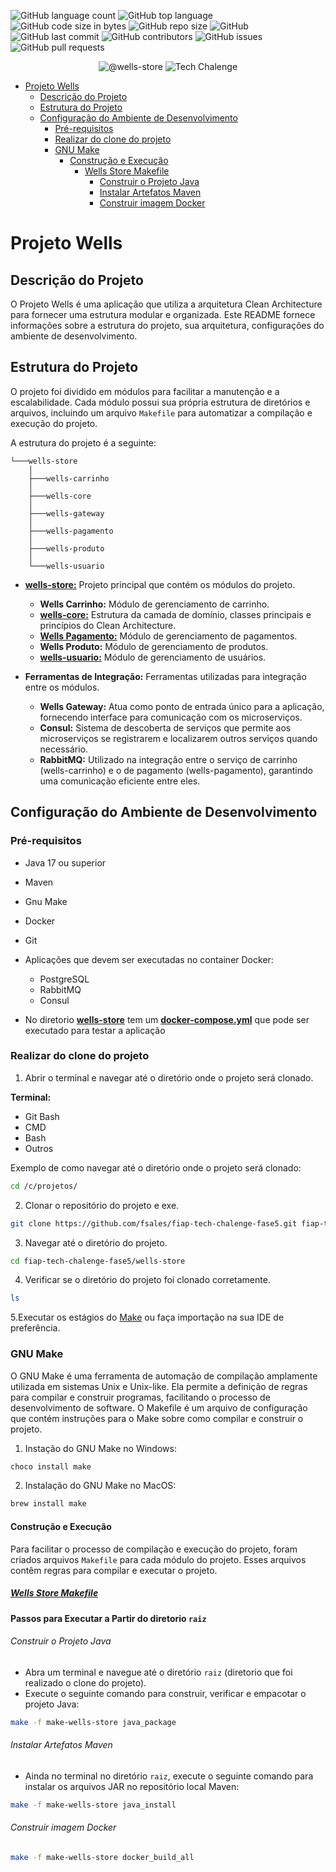 
![GitHub language count](https://img.shields.io/github/languages/count/fsales/fiap-tech-chalenge-fase5)
![GitHub top language](https://img.shields.io/github/languages/top/fsales/fiap-tech-chalenge-fase5)
![GitHub code size in bytes](https://img.shields.io/github/languages/code-size/fsales/fiap-tech-chalenge-fase5)
![GitHub repo size](https://img.shields.io/github/repo-size/fsales/fiap-tech-chalenge-fase5)
![GitHub](https://img.shields.io/github/license/fsales/fiap-tech-chalenge-fase5)
![GitHub last commit](https://img.shields.io/github/last-commit/fsales/fiap-tech-chalenge-fase5)
![GitHub contributors](https://img.shields.io/github/contributors/fsales/fiap-tech-chalenge-fase5)
![GitHub issues](https://img.shields.io/github/issues/fsales/fiap-tech-chalenge-fase5)
![GitHub pull requests](https://img.shields.io/github/issues-pr/fsales/fiap-tech-chalenge-fase5)

<p align="center">
 <img src="https://img.shields.io/static/v1?label=GitHub&message=@Wells-store&color=8257E5&labelColor=000000" alt="@wells-store" />
 <img src="https://img.shields.io/static/v1?label=Tipo&message=Tech%20Chalenge&color=8257E5&labelColor=000000" alt="Tech Chalenge" />
</p>


- [Projeto Wells](#projeto-wells)
  - [Descrição do Projeto](#descrição-do-projeto)
  - [Estrutura do Projeto](#estrutura-do-projeto)
  - [Configuração do Ambiente de Desenvolvimento](#configuração-do-ambiente-de-desenvolvimento)
    - [Pré-requisitos](#pré-requisitos)
    - [Realizar do clone do projeto](#realizar-do-clone-do-projeto)
    - [GNU Make](#gnu-make)
      - [Construção e Execução](#construção-e-execução)
        - [Wells Store Makefile](#wells-store-makefile)
          - [Construir o Projeto Java](#construir-o-projeto-java)
          - [Instalar Artefatos Maven](#instalar-artefatos-maven)
          - [Construir imagem Docker](#construir-imagem-docker)

# Projeto Wells

## Descrição do Projeto

O Projeto Wells é uma aplicação que utiliza a arquitetura Clean Architecture para fornecer uma estrutura modular e organizada. Este README fornece informações sobre a estrutura do projeto, sua arquitetura, configurações do ambiente de desenvolvimento.

## Estrutura do Projeto

O projeto foi dividido em módulos para facilitar a manutenção e a escalabilidade. Cada módulo possui sua própria estrutura de diretórios e arquivos, incluindo um arquivo `Makefile` para automatizar a compilação e execução do projeto.

A estrutura do projeto é a seguinte:

```plaintext
└───wells-store
    │
    ├───wells-carrinho
    │
    ├───wells-core
    │
    ├───wells-gateway
    │
    ├───wells-pagamento
    │
    ├───wells-produto
    │
    └───wells-usuario
```

- **[wells-store:](/wells-store/README.md)** Projeto principal que contém os módulos do projeto.
  - **Wells Carrinho:** Módulo de gerenciamento de carrinho.
  - **[wells-core:](/wells-store/wells-core/README.md)** Estrutura da camada de domínio, classes principais e princípios do Clean Architecture.
  - **[Wells Pagamento:](/wells-store/wells-pagamento/README.md)** Módulo de gerenciamento de pagamentos.
  - **Wells Produto:**  Módulo de gerenciamento de produtos.
  - **[wells-usuario:](/wells-store/wells-usuario/README.md)** Módulo de gerenciamento de usuários.
  
- **Ferramentas de Integração:** Ferramentas utilizadas para integração entre os módulos.
  - **Wells Gateway:** Atua como ponto de entrada único para a aplicação, fornecendo interface para comunicação com os microserviços.
  - **Consul:** Sistema de descoberta de serviços que permite aos microserviços se registrarem e localizarem outros serviços quando necessário.
  - **RabbitMQ:** Utilizado na integração entre o serviço de carrinho (wells-carrinho) e o de pagamento (wells-pagamento), garantindo uma comunicação eficiente entre eles.
  

## Configuração do Ambiente de Desenvolvimento

### Pré-requisitos

- Java 17 ou superior
- Maven
- Gnu Make
- Docker
- Git

- Aplicações que devem ser executadas no container Docker:
  - PostgreSQL
  - RabbitMQ
  - Consul

* No diretorio **[wells-store](/wells-store/)** tem um **[docker-compose.yml](/wells-store/docker-compose.yaml)** que pode ser executado para testar a aplicação

### Realizar do clone do projeto

1. Abrir o terminal e navegar até o diretório onde o projeto será clonado.

**Terminal:**

- Git Bash
- CMD
- Bash
- Outros

Exemplo de como navegar até o diretório onde o projeto será clonado:

```bash
cd /c/projetos/
```

2. Clonar o repositório do projeto e exe.

```bash
git clone https://github.com/fsales/fiap-tech-chalenge-fase5.git fiap-tech-chalenge-fase5
```

3. Navegar até o diretório do projeto.

```bash
cd fiap-tech-chalenge-fase5/wells-store
```

4. Verificar se o diretório do projeto foi clonado corretamente.

```bash
ls
```

5.Executar os estágios do [Make](https://github.com/fsales/fiap-tech-chalenge-fase5/blob/feature/usuario/wells-store/README.md#gnu-make) ou faça importação na sua IDE de preferência.

### GNU Make

O GNU Make é uma ferramenta de automação de compilação amplamente utilizada em sistemas Unix e Unix-like. Ela permite a definição de regras para compilar e construir programas, facilitando o processo de desenvolvimento de software. O Makefile é um arquivo de configuração que contém instruções para o Make sobre como compilar e construir o projeto.

1. Instação do GNU Make no Windows:

```bash
choco install make
```

2. Instalação do GNU Make no MacOS:

```bash
brew install make
```

#### Construção e Execução

Para facilitar o processo de compilação e execução do projeto, foram criados arquivos `Makefile` para cada módulo do projeto. Esses arquivos contêm regras para compilar e executar o projeto.

##### [Wells Store Makefile](/make-wells-store.mk)

**Passos para Executar a Partir do diretorio  `raiz`**

###### Construir o Projeto Java

- Abra um terminal e navegue até o diretório `raiz` (diretorio que foi realizado o clone do projeto).
- Execute o seguinte comando para construir, verificar e empacotar o projeto Java:

```bash
make -f make-wells-store java_package
```

###### Instalar Artefatos Maven

- Ainda no terminal no diretório `raiz`, execute o seguinte comando para instalar os arquivos JAR no repositório local Maven:

```bash
make -f make-wells-store java_install
```

###### Construir imagem Docker

```bash
make -f make-wells-store docker_build_all
```
